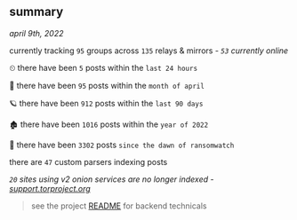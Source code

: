 
## summary
_april 9th, 2022_

currently tracking `95` groups across `135` relays & mirrors - _`53` currently online_

⏲ there have been `5` posts within the `last 24 hours`

🦈 there have been `95` posts within the `month of april`

🪐 there have been `912` posts within the `last 90 days`

🏚 there have been `1016` posts within the `year of 2022`

🦕 there have been `3302` posts `since the dawn of ransomwatch`

there are `47` custom parsers indexing posts

_`20` sites using v2 onion services are no longer indexed - [support.torproject.org](https://support.torproject.org/onionservices/v2-deprecation/)_

> see the project [README](https://github.com/thetanz/ransomwatch#ransomwatch--) for backend technicals

